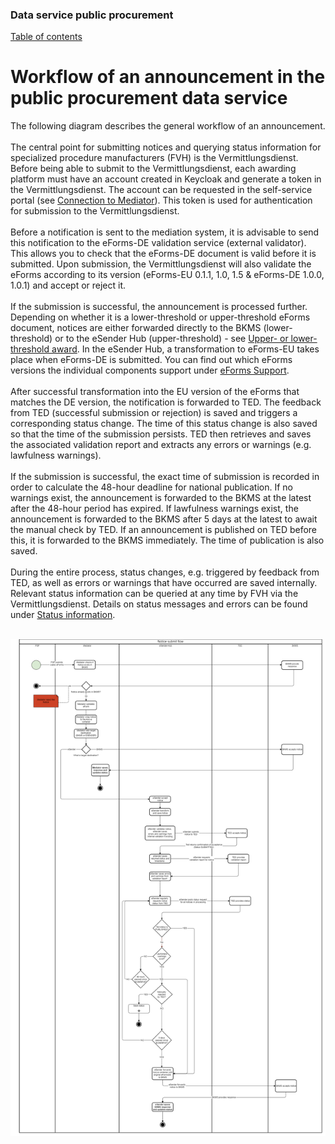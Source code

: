 ### Data service public procurement
[Table of contents](/documentation/documentation.md)
<br>

# Workflow of an announcement in the public procurement data service

The following diagram describes the general workflow of an announcement.
<br><br>
The central point for submitting notices and querying status information for specialized procedure manufacturers (FVH) is the Vermittlungsdienst. Before being able to submit to the Vermittlungsdienst, each awarding platform must have an account created in Keycloak and generate a token in the Vermittlungsdienst. The account can be requested in the self-service portal (see [Connection to Mediator](/documentation/Connection_to_mediator.md)). This token is used for authentication for submission to the Vermittlungsdienst.
<br><br>
Before a notification is sent to the mediation system, it is advisable to send this notification to the eForms-DE validation service (external validator). This allows you to check that the eForms-DE document is valid before it is submitted. Upon submission, the Vermittlungsdienst will also validate the eForms according to its version (eForms-EU 0.1.1, 1.0, 1.5 & eForms-DE 1.0.0, 1.0.1) and accept or reject it.
<br><br>
If the submission is successful, the announcement is processed further. Depending on whether it is a lower-threshold or upper-threshold eForms document, notices are either forwarded directly to the BKMS (lower-threshold) or to the eSender Hub (upper-threshold) - see [Upper- or lower-threshold award](/documentation/Upper-or_lower-threshold-award.md). In the eSender Hub, a transformation to eForms-EU takes place when eForms-DE is submitted. You can find out which eForms versions the individual components support under [eForms Support](/documentation/eForms_support.md).
<br><br>
After successful transformation into the EU version of the eForms that matches the DE version, the notification is forwarded to TED. The feedback from TED (successful submission or rejection) is saved and triggers a corresponding status change. The time of this status change is also saved so that the time of the submission persists. TED then retrieves and saves the associated validation report and extracts any errors or warnings (e.g. lawfulness warnings).
<br><br>
If the submission is successful, the exact time of submission is recorded in order to calculate the 48-hour deadline for national publication. If no warnings exist, the announcement is forwarded to the BKMS at the latest after the 48-hour period has expired. If lawfulness warnings exist, the announcement is forwarded to the BKMS after 5 days at the latest to await the manual check by TED. If an announcement is published on TED before this, it is forwarded to the BKMS immediately. The time of publication is also saved.
<br><br>
During the entire process, status changes, e.g. triggered by feedback from TED, as well as errors or warnings that have occurred are saved internally. Relevant status information can be queried at any time by FVH via the Vermittlungsdienst. Details on status messages and errors can be found under [Status information](documentation\Status_information.md).
<br><br>

![Workflow diagram](/documentation/images/workflow_2.png)



